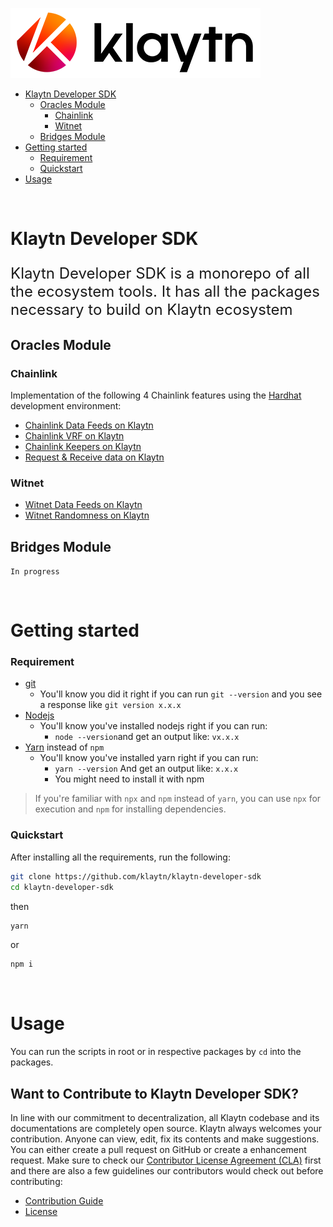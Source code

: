 
![Logo](./KlaytnLogo.png)
- [Klaytn Developer SDK](#klaytn-developer-sdk)
  - [Oracles Module](#oracles-module)
    - [Chainlink](#chainlink)
    - [Witnet](#witnet)
  - [Bridges Module](#bridges-module)
- [Getting started](#getting-started)
    - [Requirement](#requirement)
    - [Quickstart](#quickstart)
- [Usage](#usage)

<br/>

# Klaytn Developer SDK
<p style="font-size:x-large">Klaytn Developer SDK is a monorepo of all the ecosystem tools. It has all the packages necessary to build on Klaytn ecosystem</p>

## Oracles Module
### Chainlink
Implementation of the following 4 Chainlink features using the [Hardhat](https://hardhat.org/) development environment:
- [Chainlink Data Feeds on Klaytn](/packages/oracles-starter-kit/README.md)
- [Chainlink VRF on Klaytn](/packages/oracles-starter-kit/README.md)
- [Chainlink Keepers on Klaytn](/packages/oracles-starter-kit/README.md)
- [Request & Receive data on Klaytn](/packages/oracles-starter-kit/README.md)

### Witnet
- [Witnet Data Feeds on Klaytn](/packages/oracles-starter-kit/README.md)
- [Witnet Randomness on Klaytn](/packages/oracles-starter-kit/README.md)

## Bridges Module
`In progress`

<br/>

# Getting started
### Requirement
- [git](https://git-scm.com/book/en/v2/Getting-Started-Installing-Git)
  - You'll know you did it right if you can run `git --version` and you see a response like `git version x.x.x`
- [Nodejs](https://nodejs.org/en/)
  - You'll know you've installed nodejs right if you can run:
    - `node --version`and get an output like: `vx.x.x`
- [Yarn](https://classic.yarnpkg.com/lang/en/docs/install/) instead of `npm`
  - You'll know you've installed yarn right if you can run:
    - `yarn --version` And get an output like: `x.x.x`
    - You might need to install it with npm

> If you're familiar with `npx` and `npm` instead of `yarn`, you can use `npx` for execution and `npm` for installing dependencies.

### Quickstart

After installing all the requirements, run the following:
```bash
git clone https://github.com/klaytn/klaytn-developer-sdk
cd klaytn-developer-sdk
```
then
```bash
yarn
```

or
```bash
npm i
```

<br/>

# Usage
You can run the scripts in root or in respective packages by `cd` into the packages. 

## Want to Contribute to Klaytn Developer SDK? <a id="want-to-contribute"></a>

In line with our commitment to decentralization, all Klaytn codebase and its documentations are completely open source. Klaytn always welcomes your contribution. Anyone can view, edit, fix its contents and make suggestions. You can either create a pull request on GitHub or create a enhancement request. Make sure to check our [Contributor License Agreement (CLA)](https://gist.github.com/e78f99e1c527225637e269cff1bc7e49) first and there are also a few guidelines our contributors would check out before contributing:

- [Contribution Guide](./CONTRIBUTING.md)
- [License](./LICENSE)
